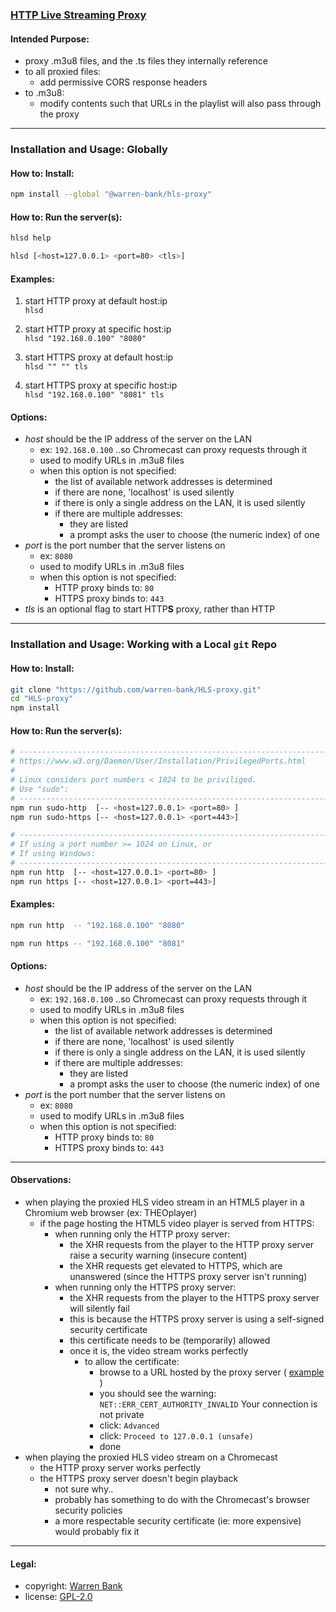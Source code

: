 ### [HTTP Live Streaming Proxy](https://github.com/warren-bank/HLS-proxy)

#### Intended Purpose:

* proxy .m3u8 files, and the .ts files they internally reference
* to all proxied files:
  * add permissive CORS response headers
* to .m3u8:
  * modify contents such that URLs in the playlist will also pass through the proxy

- - - -

### Installation and Usage: Globally

#### How to: Install:

```bash
npm install --global "@warren-bank/hls-proxy"
```

#### How to: Run the server(s):

```bash
hlsd help

hlsd [<host=127.0.0.1> <port=80> <tls>]
```

#### Examples:

1. start HTTP proxy at default host:ip<br>
  `hlsd`

2. start HTTP proxy at specific host:ip<br>
  `hlsd "192.168.0.100" "8080"`

3. start HTTPS proxy at default host:ip<br>
  `hlsd "" "" tls`

4. start HTTPS proxy at specific host:ip<br>
  `hlsd "192.168.0.100" "8081" tls`

#### Options:

* _host_ should be the IP address of the server on the LAN
  * ex: `192.168.0.100` ..so Chromecast can proxy requests through it
  * used to modify URLs in .m3u8 files
  * when this option is not specified:
    * the list of available network addresses is determined
    * if there are none, 'localhost' is used silently
    * if there is only a single address on the LAN, it is used silently
    * if there are multiple addresses:
      * they are listed
      * a prompt asks the user to choose (the numeric index) of one
* _port_ is the port number that the server listens on
  * ex: `8080`
  * used to modify URLs in .m3u8 files
  * when this option is not specified:
    * HTTP proxy binds to: `80`
    * HTTPS proxy binds to: `443`
* _tls_ is an optional flag to start HTTP**S** proxy, rather than HTTP

- - - -

### Installation and Usage: Working with a Local `git` Repo

#### How to: Install:

```bash
git clone "https://github.com/warren-bank/HLS-proxy.git"
cd "HLS-proxy"
npm install
```

#### How to: Run the server(s):

```bash
# ----------------------------------------------------------------------
# https://www.w3.org/Daemon/User/Installation/PrivilegedPorts.html
#
# Linux considers port numbers < 1024 to be priviliged.
# Use "sudo":
# ----------------------------------------------------------------------
npm run sudo-http  [-- <host=127.0.0.1> <port=80> ]
npm run sudo-https [-- <host=127.0.0.1> <port=443>]

# ----------------------------------------------------------------------
# If using a port number >= 1024 on Linux, or
# If using Windows:
# ----------------------------------------------------------------------
npm run http  [-- <host=127.0.0.1> <port=80> ]
npm run https [-- <host=127.0.0.1> <port=443>]
```

#### Examples:

```bash
npm run http  -- "192.168.0.100" "8080"

npm run https -- "192.168.0.100" "8081"
```

#### Options:

* _host_ should be the IP address of the server on the LAN
  * ex: `192.168.0.100` ..so Chromecast can proxy requests through it
  * used to modify URLs in .m3u8 files
  * when this option is not specified:
    * the list of available network addresses is determined
    * if there are none, 'localhost' is used silently
    * if there is only a single address on the LAN, it is used silently
    * if there are multiple addresses:
      * they are listed
      * a prompt asks the user to choose (the numeric index) of one
* _port_ is the port number that the server listens on
  * ex: `8080`
  * used to modify URLs in .m3u8 files
  * when this option is not specified:
    * HTTP proxy binds to: `80`
    * HTTPS proxy binds to: `443`

- - - -

#### Observations:

* when playing the proxied HLS video stream in an HTML5 player in a Chromium web browser (ex: THEOplayer)
  * if the page hosting the HTML5 video player is served from HTTPS:
    * when running only the HTTP proxy server:
      * the XHR requests from the player to the HTTP proxy server raise a security warning (insecure content)
      * the XHR requests get elevated to HTTPS, which are unanswered (since the HTTPS proxy server isn't running)
    * when running only the HTTPS proxy server:
      * the XHR requests from the player to the HTTPS proxy server will silently fail
      * this is because the HTTPS proxy server is using a self-signed security certificate
      * this certificate needs to be (temporarily) allowed
      * once it is, the video stream works perfectly
        * to allow the certificate:
          * browse to a URL hosted by the proxy server ( [example](https://127.0.0.1:443/aHR0cHM6Ly9naXRodWIuY29tL3dhcnJlbi1iYW5rL0hMUy1wcm94eS9yYXcvbWFzdGVyL3BhY2thZ2UuanNvbg==.json) )
          * you should see the warning: `NET::ERR_CERT_AUTHORITY_INVALID` Your connection is not private
          * click: `Advanced`
          * click: `Proceed to 127.0.0.1 (unsafe)`
          * done
* when playing the proxied HLS video stream on a Chromecast
  * the HTTP proxy server works perfectly
  * the HTTPS proxy server doesn't begin playback
    * not sure why..
    * probably has something to do with the Chromecast's browser security policies
    * a more respectable security certificate (ie: more expensive) would probably fix it

- - - -

#### Legal:

* copyright: [Warren Bank](https://github.com/warren-bank)
* license: [GPL-2.0](https://www.gnu.org/licenses/old-licenses/gpl-2.0.txt)
